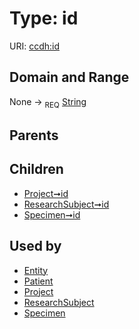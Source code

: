
# Type: id




URI: [ccdh:id](https://example.org/ccdh/id)


## Domain and Range

None ->  <sub>REQ</sub> [String](types/String.md)

## Parents


## Children

 *  [Project➞id](Project_id.md)
 *  [ResearchSubject➞id](ResearchSubject_id.md)
 *  [Specimen➞id](Specimen_id.md)

## Used by

 * [Entity](Entity.md)
 * [Patient](Patient.md)
 * [Project](Project.md)
 * [ResearchSubject](ResearchSubject.md)
 * [Specimen](Specimen.md)
